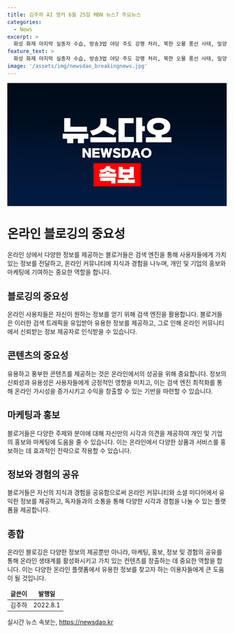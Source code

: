 ```yaml
---
title: 김주하 AI 앵커 6월 25일 MBN 뉴스7 주요뉴스
categories:
  - News
excerpt: >
  화성 화재 마지막 실종자 수습, 방송3법 야당 주도 강행 처리, 북한 오물 풍선 사태, 밀양 여중생 집단성폭행 사건의 가해자 공개와 밀양시장의 사과에 대한 MBN 뉴스7의 주요 소식입니다. 화재 현장에서 마지막 실종자 시신을 발견하고, 방송3법이 야당 주도로 처리되면서 여당의 반발이 예상되며, 북한이 오물 풍선을 살포하며 대북 심리전 방송을 준비하고 있는 상황입니다. 또한, 밀양시장이 20년 전 사건에 대한 공개 사과를 했으며, 김주하 앵커가 더 자세한 소식을 전달할 예정입니다.
feature_text: >
  화성 화재 마지막 실종자 수습, 방송3법 야당 주도 강행 처리, 북한 오물 풍선 사태, 밀양 여중생 집단성폭행 사건의 가해자 공개와 밀양시장의 사과에 대한 MBN 뉴스7의 주요 소식입니다. 화재 현장에서 마지막 실종자 시신을 발견하고, 방송3법이 야당 주도로 처리되면서 여당의 반발이 예상되며, 북한이 오물 풍선을 살포하며 대북 심리전 방송을 준비하고 있는 상황입니다. 또한, 밀양시장이 20년 전 사건에 대한 공개 사과를 했으며, 김주하 앵커가 더 자세한 소식을 전달할 예정입니다.
image: '/assets/img/newsdao_breakingnews.jpg'
---
```


<p><img src="/assets/img/newsdao_breakingnews.jpg" alt="pcversion 속보" /></p>

<h1 data-ke-size="size26">온라인 블로깅의 중요성</h1>

<p data-ke-size="size16">온라인 상에서 다양한 정보를 제공하는 블로거들은 검색 엔진을 통해 사용자들에게 가치 있는 정보를 전달하고, 온라인 커뮤니티에 지식과 경험을 나누며, 개인 및 기업의 홍보와 마케팅에 기여하는 중요한 역할을 합니다.</p>

<h2 data-ke-size="size24">블로깅의 중요성</h2>

<p data-ke-size="size16">온라인 사용자들은 자신이 원하는 정보를 얻기 위해 검색 엔진을 활용합니다. 블로거들은 이러한 검색 트래픽을 유입받아 유용한 정보를 제공하고, 그로 인해 온라인 커뮤니티에서 신뢰받는 정보 제공자로 인식받을 수 있습니다.</p>

<h2 data-ke-size="size24">콘텐츠의 중요성</h2>

<p data-ke-size="size16">유용하고 풍부한 콘텐츠를 제공하는 것은 온라인에서의 성공을 위해 중요합니다. 정보의 신뢰성과 유용성은 사용자들에게 긍정적인 영향을 미치고, 이는 검색 엔진 최적화를 통해 온라인 가시성을 증가시키고 수익을 창출할 수 있는 기반을 마련할 수 있습니다.</p>

<h2 data-ke-size="size24">마케팅과 홍보</h2>

<p data-ke-size="size16">블로거들은 다양한 주제와 분야에 대해 자신만의 시각과 의견을 제공하여 개인 및 기업의 홍보와 마케팅에 도움을 줄 수 있습니다. 이는 온라인에서 다양한 상품과 서비스를 홍보하는 데 효과적인 전략으로 작용할 수 있습니다.</p>

<h2 data-ke-size="size24">정보와 경험의 공유</h2>

<p data-ke-size="size16">블로거들은 자신의 지식과 경험을 공유함으로써 온라인 커뮤니티와 소셜 미디어에서 유익한 정보를 제공하고, 독자들과의 소통을 통해 다양한 시각과 경험을 나눌 수 있는 플랫폼을 제공합니다.</p>

<h2 data-ke-size="size24">종합</h2>

<p data-ke-size="size16">온라인 블로깅은 다양한 정보의 제공뿐만 아니라, 마케팅, 홍보, 정보 및 경험의 공유를 통해 온라인 생태계를 활성화시키고 가치 있는 컨텐츠를 창출하는 데 중요한 역할을 합니다. 이는 다양한 온라인 플랫폼에서 유용한 정보를 찾고자 하는 이용자들에게 큰 도움이 될 것입니다.</p>

<table>
  <thead>
    <tr>
      <td style="text-align: center; height: 17px;"><b>글쓴이</b></td>
      <td style="text-align: center; height: 17px;"><b>발행일</b></td>
    </tr>
  </thead>
  <tbody>
    <tr>
      <td style="text-align: center; height: 17px;">김주하</td>
      <td style="text-align: center; height: 17px;">2022.8.1</td>
    </tr>
  </tbody>
</table>
실시간 뉴스 속보는, <a href="https://newsdao.kr" rel="dofollow">https://newsdao.kr</a>


